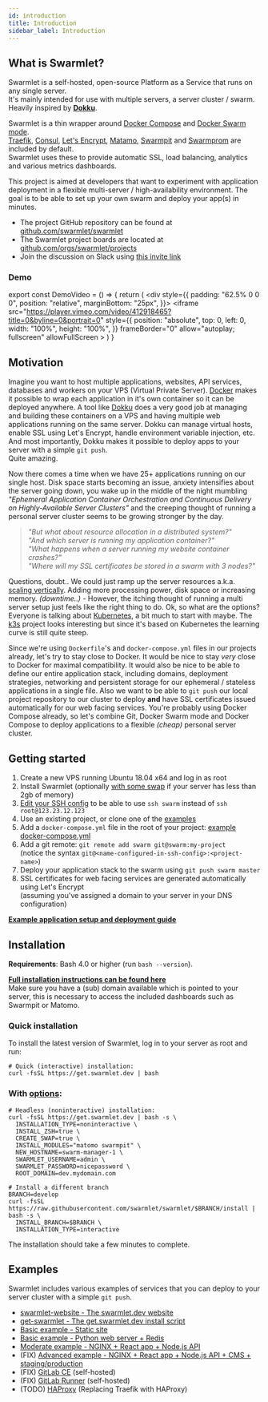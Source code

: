 ```yaml
---
id: introduction
title: Introduction
sidebar_label: Introduction
---
```


## What is Swarmlet?
Swarmlet is a self-hosted, open-source Platform as a Service that runs on any single server.  
It's mainly intended for use with multiple servers, a server cluster / swarm.  
Heavily inspired by **[Dokku](http://dokku.viewdocs.io/dokku/)**.  

Swarmlet is a thin wrapper around [Docker Compose](https://docs.docker.com/compose/) and [Docker Swarm mode](https://docs.docker.com/engine/swarm/).  
[Traefik](https://github.com/containous/traefik), [Consul](https://www.consul.io), [Let's Encrypt](https://letsencrypt.org), [Matamo](https://matomo.org/), [Swarmpit](https://swarmpit.io) and [Swarmprom](https://github.com/stefanprodan/swarmprom) are included by default.  
Swarmlet uses these to provide automatic SSL, load balancing, analytics and various metrics dashboards.  

This project is aimed at developers that want to experiment with application deployment in a flexible multi-server / high-availability environment. The goal is to be able to set up your own swarm and deploy your app(s) in minutes.  

- The project GitHub repository can be found at [github.com/swarmlet/swarmlet](https://github.com/swarmlet/swarmlet)  
- The Swarmlet project boards are located at [github.com/orgs/swarmlet/projects](https://github.com/orgs/swarmlet/projects)  
- Join the discussion on Slack using [this invite link](https://join.slack.com/t/swarmlet/shared_invite/zt-eki9qa53-9FdvUik604rncp61dbawkQ)  

### Demo

export const DemoVideo = () => {
  return (
    <div
      style={{
        padding: "62.5% 0 0 0",
        position: "relative",
        marginBottom: "25px",
      }}>
      <iframe
        src="https://player.vimeo.com/video/412918465?title=0&byline=0&portrait=0"
        style={{
          position: "absolute",
          top: 0,
          left: 0,
          width: "100%",
          height: "100%",
        }}
        frameBorder="0"
        allow="autoplay; fullscreen"
        allowFullScreen
      >
      </iframe>
    </div>
  )
}

<DemoVideo />

## Motivation

Imagine you want to host multiple applications, websites, API services, databases and workers on your VPS (Virtual Private Server). [Docker](https://www.docker.com/101-tutorial) makes it possible to wrap each application in it's own container so it can be deployed anywhere. A tool like [Dokku](http://dokku.viewdocs.io/dokku/) does a very good job at managing and building these containers on a VPS and having multiple web applications running on the same server. Dokku can manage virtual hosts, enable SSL using Let's Encrypt, handle environment variable injection, etc. And most importantly, Dokku makes it possible to deploy  apps to your server with a simple `git push`.  
Quite amazing.  

Now there comes a time when we have 25+ applications running on our single host. Disk space starts becoming an issue, anxiety intensifies about the server going down, you wake up in the middle of the night mumbling *"Ephemeral Application Container Orchestration and Continuous Delivery on Highly-Available Server Clusters"* and the creeping thought of running a personal server cluster seems to be growing stronger by the day.  

> *"But what about resource allocation in a distributed system?"*  
*"And which server is running my application container?"*  
*"What happens when a server running my website container crashes?"*  
*"Where will my SSL certificates be stored in a swarm with 3 nodes?"*  

Questions, doubt.. We could just ramp up the server resources a.k.a. [scaling vertically](https://stackoverflow.com/questions/11707879/difference-between-scaling-horizontally-and-vertically-for-databases). Adding more processing power, disk space or increasing memory. *(downtime..)* - However, the itching thought of running a multi server setup just feels like the right thing to do. Ok, so what are the options? Everyone is talking about [Kubernetes](https://learnk8s.io/troubleshooting-deployments), a bit much to start with maybe. The [k3s](https://k3s.io/) project looks interesting but since it's based on Kubernetes the learning curve is still quite steep.  

Since we're using `Dockerfile`'s and `docker-compose.yml` files in our projects already, let's try to stay close to Docker. It would be nice to stay *very* close to Docker for maximal compatibility. It would also be nice to be able to define our entire application stack, including domains, deployment strategies, networking and persistent storage for our ephemeral / stateless applications in a single file. Also we want to be able to `git push` our local project repository to our cluster to deploy **and** have SSL certificates issued automatically for our web facing services. You're probably using Docker Compose already, so let's combine Git, Docker Swarm mode and Docker Compose to deploy applications to a flexible *(cheap)* personal server cluster.  

## Getting started
1. Create a new VPS running Ubuntu 18.04 x64 and log in as root
1. Install Swarmlet (optionally [with some swap](/docs/getting-started/installation) if your server has less than 2gb of memory)
1. [Edit your SSH config](/docs/getting-started/ssh-key-setup) to be able to use `ssh swarm` instead of `ssh root@123.23.12.123`
1. Use an existing project, or clone one of the [examples](/docs/examples/static-site)
1. Add a `docker-compose.yml` file in the root of your project: [example docker-compose.yml](https://github.com/swarmlet/swarmlet/blob/master/examples/basic-example/docker-compose.yml)
1. Add a git remote: `git remote add swarm git@swarm:my-project`  
(notice the syntax `git@<name-configured-in-ssh-config>:<project-name>`)
1. Deploy your application stack to the swarm using `git push swarm master`
1. SSL certificates for web facing services are generated automatically using Let's Encrypt  
(assuming you've assigned a domain to your server in your DNS configuration)

**[Example application setup and deployment guide](/docs/getting-started/deploying-applications#example-application-setup)**

## Installation
**Requirements**: Bash 4.0 or higher (run `bash --version`).  

**[Full installation instructions can be found here](/docs/getting-started/installation)**  
Make sure you have a (sub) domain available which is pointed to your server, this is necessary to access the included dashboards such as Swarmpit or Matomo.
### Quick installation
To install the latest version of Swarmlet, log in to your server as root and run:  
```shell
# Quick (interactive) installation:
curl -fsSL https://get.swarmlet.dev | bash
```
### With [options](https://swarmlet.dev/docs/getting-started/installation):
```shell
# Headless (noninteractive) installation:
curl -fsSL https://get.swarmlet.dev | bash -s \
  INSTALLATION_TYPE=noninteractive \
  INSTALL_ZSH=true \
  CREATE_SWAP=true \
  INSTALL_MODULES="matomo swarmpit" \
  NEW_HOSTNAME=swarm-manager-1 \
  SWARMLET_USERNAME=admin \
  SWARMLET_PASSWORD=nicepassword \
  ROOT_DOMAIN=dev.mydomain.com

# Install a different branch
BRANCH=develop
curl -fsSL https://raw.githubusercontent.com/swarmlet/swarmlet/$BRANCH/install | bash -s \
  INSTALL_BRANCH=$BRANCH \
  INSTALLATION_TYPE=interactive
```
The installation should take a few minutes to complete.  

## Examples

Swarmlet includes various examples of services that you can deploy to your server cluster with a simple `git push`.  
- [swarmlet-website - The swarmlet.dev website](https://github.com/swarmlet/swarmlet-website)
- [get-swarmlet - The get.swarmlet.dev install script](/docs/examples/get-swarmlet)
- [Basic example - Static site](/docs/examples/static-site)
- [Basic example - Python web server + Redis](/docs/examples/python-redis)
- [Moderate example - NGINX + React app + Node.js API](/docs/examples/nginx-react-node)
- (FIX) [Advanced example - NGINX + React app + Node.js API + CMS + staging/production](/docs/examples/nginx-react-node-cms)
- (FIX) [GitLab CE](/docs/examples/gitlab-ce) (self-hosted)
- (FIX) [GitLab Runner](/docs/examples/gitlab-runner) (self-hosted)
- (TODO) [HAProxy](/docs/examples/haproxy) (Replacing Traefik with HAProxy)
